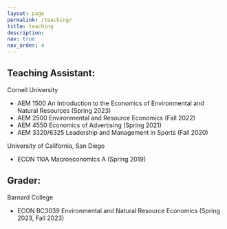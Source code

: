 ```yaml
---
layout: page
permalink: /teaching/
title: teaching
description: 
nav: true
nav_order: 4
---
```


## Teaching Assistant:
Cornell University
- AEM 1500 An Introduction to the Economics of Environmental and Natural Resources (Spring 2023)
- AEM 2500 Environmental and Resource Economics (Fall 2022)
- AEM 4550 Economics of Advertising (Spring 2021)
- AEM 3320/6325 Leadership and Management in Sports (Fall 2020)

University of California, San Diego
- ECON 110A Macroeconomics A (Spring 2019)

## Grader:
Barnard College
- ECON BC3039 Environmental and Natural Resource Economics (Spring 2023, Fall 2023)